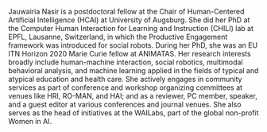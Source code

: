 Jauwairia Nasir is a postdoctoral fellow at the Chair of Human-Centered Artificial Intelligence (HCAI) at University of Augsburg. She did her PhD at the Computer Human Interaction for Learning and Instruction (CHILI) lab at EPFL, Lausanne, Switzerland, in which the Productive Engagement framework was introduced for social robots. During her PhD, she was an EU ITN Horizon 2020 Marie Curie fellow at ANIMATAS. Her research interests broadly include human-machine interaction, social robotics, multimodal behavioral analysis, and machine learning applied in the fields of typical and atypical education and health care. She actively engages in community services as part of conference and workshop organizing committees at venues like HRI, RO-MAN, and HAI; and as a reviewer, PC member, speaker, and a guest editor at various conferences and journal venues. She also serves as the head of initiatives at the WAILabs, part of the global non-profit Women in AI. 
